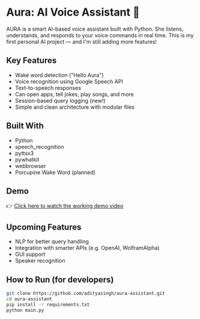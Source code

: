 # Aura: AI Voice Assistant 💬

AURA is a smart AI-based voice assistant built with Python. She listens, understands, and responds to your voice commands in real time. This is my first personal AI project — and I'm still adding more features!

## Key Features
- Wake word detection ("Hello Aura")
- Voice recognition using Google Speech API
- Text-to-speech responses
- Can open apps, tell jokes, play songs, and more
- Session-based query logging (new!)
- Simple and clean architecture with modular files

## Built With
- Python
- speech_recognition
- pyttsx3
- pywhatkit
- webbrowser
- Porcupine Wake Word (planned)

## Demo
👉 [Click here to watch the working demo video](https://www.linkedin.com/posts/aditya-singh199_ai-python-voiceassistant-activity-7349105649516961794-kNWs?utm_source=share&utm_medium=member_desktop&rcm=ACoAAFGQw3oBt6f6ByKiJsT5e3jBe0wj8O_sRy0)  

## Upcoming Features
- NLP for better query handling
- Integration with smarter APIs (e.g. OpenAI, WolframAlpha)
- GUI support
- Speaker recognition

## How to Run (for developers)
```bash
git clone https://github.com/adityasingh/aura-assistant.git
cd aura-assistant
pip install -r requirements.txt
python main.py
